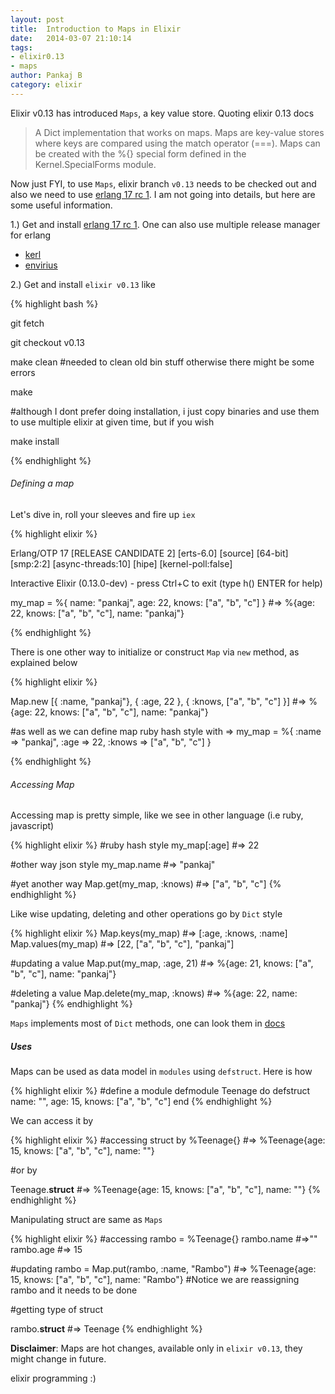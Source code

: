 ```yaml
---
layout: post
title:  Introduction to Maps in Elixir
date:   2014-03-07 21:10:14
tags:
- elixir0.13
- maps
author: Pankaj B
category: elixir
---
```


Elixir v0.13 has introduced `Maps`, a key value store. Quoting elixir 0.13 docs

>A Dict implementation that works on maps.
>Maps are key-value stores where keys are compared using the match operator (===). Maps can be created with the %{} special form defined in the Kernel.SpecialForms module.

Now just FYI, to use `Maps`, elixir branch `v0.13` needs to be checked out and also we need to use [erlang 17 rc 1](http://www.erlang.org/download/otp_src_17.0-rc1.tar.gz). I am not going into details, but here are some useful information. 

1.) Get and install [erlang 17 rc 1](http://www.erlang.org/download/otp_src_17.0-rc1.tar.gz). One can also use multiple release manager for erlang 

* [kerl](https://github.com/spawngrid/kerl)
* [envirius](https://github.com/ekalinin/envirius)

2.) Get and install `elixir v0.13` like

{% highlight bash %}

git fetch

git checkout v0.13

make clean #needed to clean old bin stuff otherwise there might be some errors

make

#although I dont prefer doing installation, i just copy binaries and use them to use multiple elixir at given time, but if you wish

make install

{% endhighlight %}

###### Defining a map

Let's dive in, roll your sleeves and fire up `iex`

{% highlight elixir %}

Erlang/OTP 17 [RELEASE CANDIDATE 2] [erts-6.0] [source] [64-bit] [smp:2:2] [async-threads:10] [hipe] [kernel-poll:false]

Interactive Elixir (0.13.0-dev) - press Ctrl+C to exit (type h() ENTER for help) 

my_map = %{ name: "pankaj", age: 22, knows: ["a", "b", "c"] }
#=> %{age: 22, knows: ["a", "b", "c"], name: "pankaj"}

{% endhighlight %}

There is one other way to initialize or construct `Map` via `new` method, as explained below

{% highlight elixir %}

Map.new [{ :name, "pankaj"}, { :age, 22 }, { :knows, ["a", "b", "c"] }]
#=>  %{age: 22, knows: ["a", "b", "c"], name: "pankaj"}

#as well as we can define map ruby hash style with =>
my_map = %{ :name => "pankaj", :age => 22, :knows => ["a", "b", "c"] }

{% endhighlight %}

###### Accessing Map

Accessing map is pretty simple, like we see in other language (i.e ruby, javascript)

{% highlight elixir %}
#ruby hash style
my_map[:age]
#=> 22

#other way json style
my_map.name
#=> "pankaj"

#yet another way
Map.get(my_map, :knows)
#=> ["a", "b", "c"]
{% endhighlight %}

Like wise updating, deleting and other operations go by `Dict` style

{% highlight elixir %}
Map.keys(my_map)
#=> [:age, :knows, :name]
Map.values(my_map)
#=> [22, ["a", "b", "c"], "pankaj"]

#updating a value
Map.put(my_map, :age, 21)
#=> %{age: 21, knows: ["a", "b", "c"], name: "pankaj"}

#deleting a value
Map.delete(my_map, :knows)
#=> %{age: 22, name: "pankaj"}
{% endhighlight %}

`Maps` implements most of `Dict` methods, one can look them in [docs](http://elixir-lang.org/docs/master/) 

##### Uses

Maps can be used as data model in `modules` using `defstruct`. Here is how

{% highlight elixir %}
#define a module
defmodule Teenage do
  defstruct name: "", age: 15, knows: ["a", "b", "c"]
end
{% endhighlight %}

We can access it by

{% highlight elixir %}
#accessing struct by
%Teenage{}
#=> %Teenage{age: 15, knows: ["a", "b", "c"], name: ""}

#or by

Teenage.__struct__
#=> %Teenage{age: 15, knows: ["a", "b", "c"], name: ""}
{% endhighlight %}

Manipulating struct are same as `Maps`

{% highlight elixir %}
#accessing
rambo = %Teenage{}
rambo.name
#=>""
rambo.age
#=> 15

#updating
rambo = Map.put(rambo, :name, "Rambo")
#=> %Teenage{age: 15, knows: ["a", "b", "c"], name: "Rambo"}
#Notice we are reassigning rambo and it needs to be done

#getting type of struct

rambo.__struct__
#=> Teenage
{% endhighlight %}


__Disclaimer__: Maps are hot changes, available only in `elixir v0.13`, they might change in future.

elixir programming :)